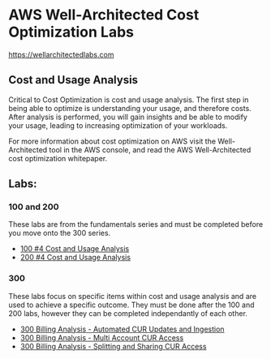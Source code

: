 # AWS Well-Architected Cost Optimization Labs
https://wellarchitectedlabs.com 

## Cost and Usage Analysis
Critical to Cost Optimization is cost and usage analysis. The first step in being able to optimize is understanding your usage, and therefore costs. After analysis is performed, you will gain insights and be able to modify your usage, leading to increasing optimization of your workloads. 

For more information about cost optimization on AWS visit the Well-Architected tool in the AWS console, and read the AWS Well-Architected cost optimization whitepaper.


## Labs:

### 100 and 200
These labs are from the fundamentals series and must be completed before you move onto the 300 series.

- [100 #4 Cost and Usage Analysis](../Cost_Fundamentals/100_4_Cost_and_Usage_Analysis/README.md)
- [200 #4 Cost and Usage Analysis](../Cost_Fundamentals/200_4_Cost_and_Usage_Analysis/README.md)


### 300
These labs focus on specific items within cost and usage analysis and are used to achieve a specific outcome. They must be done after the 100 and 200 labs, however they can be completed independantly of each other. 

- [300 Billing Analysis - Automated CUR Updates and Ingestion](./300_Automated_CUR_Updates_and_Ingestion/README.md) 
- [300 Billing Analysis - Multi Account CUR Access](./300_Multi_Account_CUR_Access/README.md)
- [300 Billing Analysis - Splitting and Sharing CUR Access](./300_Splitting_Sharing_CUR_Access/README.md)




